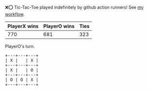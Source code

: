 :x::o: Tic-Tac-Toe played indefinitely by github action runners! See [my workflow](.github/workflows/play.yaml).

|PlayerX wins|PlayerO wins|Ties|
|-|-|-|
|770|681|323|

PlayerO's turn.

<pre>
+---+---+---+
| X |   | X |
+---+---+---+
| X |   | O |
+---+---+---+
| O | O | X |
+---+---+---+
</pre>
